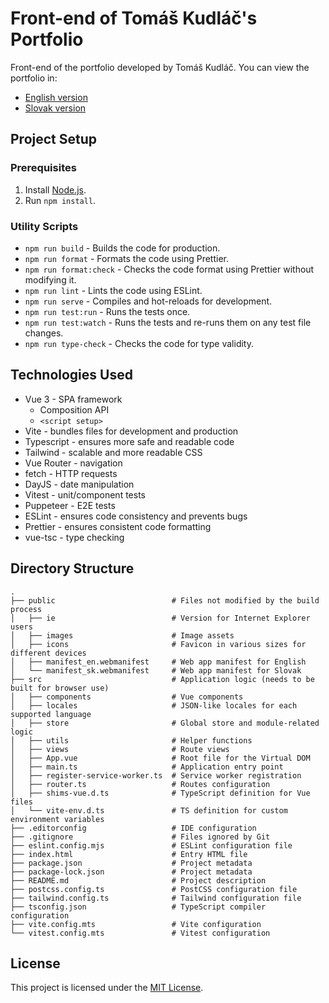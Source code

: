# Front-end of Tomáš Kudláč's Portfolio

Front-end of the portfolio developed by Tomáš Kudláč. You can view the portfolio in:

- [English version](https://tomaskudlac.sk/en?ref=github)
- [Slovak version](https://tomaskudlac.sk/?ref=github)

## Project Setup


### Prerequisites
1. Install [Node.js](https://nodejs.org/en/download/package-manager).
2. Run `npm install`.

### Utility Scripts
- `npm run build` - Builds the code for production.
- `npm run format` - Formats the code using Prettier.
- `npm run format:check` - Checks the code format using Prettier without modifying it.
- `npm run lint` - Lints the code using ESLint.
- `npm run serve` - Compiles and hot-reloads for development.
- `npm run test:run` - Runs the tests once.
- `npm run test:watch` - Runs the tests and re-runs them on any test file changes.
- `npm run type-check` - Checks the code for type validity.

## Technologies Used

- Vue 3 - SPA framework
    - Composition API
    - `<script setup>`
- Vite - bundles files for development and production
- Typescript - ensures more safe and readable code
- Tailwind - scalable and more readable CSS
- Vue Router - navigation
- fetch - HTTP requests
- DayJS - date manipulation
- Vitest - unit/component tests
- Puppeteer - E2E tests
- ESLint - ensures code consistency and prevents bugs
- Prettier - ensures consistent code formatting
- vue-tsc - type checking

## Directory Structure

```
.
├── public                          # Files not modified by the build process
│   ├── ie                          # Version for Internet Explorer users
│   ├── images                      # Image assets
│   ├── icons                       # Favicon in various sizes for different devices
│   ├── manifest_en.webmanifest     # Web app manifest for English
│   └── manifest_sk.webmanifest     # Web app manifest for Slovak
├── src                             # Application logic (needs to be built for browser use)
│   ├── components                  # Vue components
│   ├── locales                     # JSON-like locales for each supported language
│   ├── store                       # Global store and module-related logic
│   ├── utils                       # Helper functions
│   ├── views                       # Route views
│   ├── App.vue                     # Root file for the Virtual DOM
│   ├── main.ts                     # Application entry point
│   ├── register-service-worker.ts  # Service worker registration
│   ├── router.ts                   # Routes configuration
│   ├── shims-vue.d.ts              # TypeScript definition for Vue files
│   └── vite-env.d.ts               # TS definition for custom environment variables
├── .editorconfig                   # IDE configuration
├── .gitignore                      # Files ignored by Git
├── eslint.config.mjs               # ESLint configuration file
├── index.html                      # Entry HTML file
├── package.json                    # Project metadata
├── package-lock.json               # Project metadata
├── README.md                       # Project description
├── postcss.config.ts               # PostCSS configuration file
├── tailwind.config.ts              # Tailwind configuration file
├── tsconfig.json                   # TypeScript compiler configuration
├── vite.config.mts                 # Vite configuration
└── vitest.config.mts               # Vitest configuration
```

## License

This project is licensed under the [MIT License](https://opensource.org/licenses/MIT).
